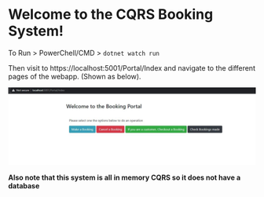 # Welcome to the CQRS Booking System!
To Run > PowerChell/CMD > `dotnet watch run`

Then visit to https://localhost:5001/Portal/Index and navigate to the different pages of the webapp. (Shown as below).

![enter image description here](https://github.com/simonsala/CQRS-BookingSystem/blob/master/Screenshot.JPG?raw=true)

**Also note that this system is all in memory CQRS so it does not have a database**
